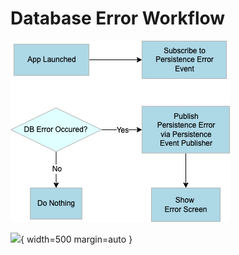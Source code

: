 # Database Error Workflow


![Database Error Workflow](../images/DatabaseErrorWorkflow.png)


![](../images/dbew-p.png){ width=500 margin=auto }

